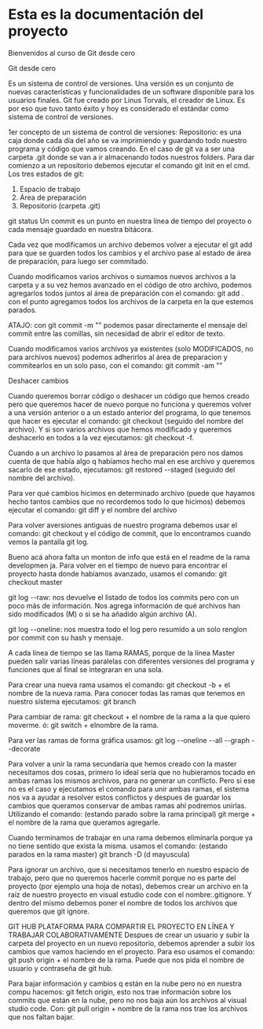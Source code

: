 # Esta es la documentación del proyecto

Bienvenidos al curso de Git desde cero

Git desde cero

Es un sistema de control de versiones.
Una versión es un conjunto de nuevas características y funcionalidades de un software disponible para los usuarios finales.
Git fue creado por Linus Torvals, el creador de Linux. Es por eso que tuvo tanto éxito y hoy es considerado el estándar como sistema de control de versiones.

1er concepto de un sistema de control de versiones:
Repositorio: es una caja donde cada día del año se va imprimiendo y guardando todo nuestro programa y código que vamos creando. En el caso de git va a ser una carpeta .git donde se van a ir almacenando todos nuestros folders. 
Para dar comienzo a un repositorio debemos ejecutar el comando git init en el cmd.
Los tres estados de git:
1.	Espacio de trabajo
2.	Área de preparación
3.	Repositorio (carpeta .git)

git status 
Un commit es un punto en nuestra línea de tiempo del proyecto o cada mensaje guardado en nuestra bitácora.

Cada vez que modificamos un archivo debemos volver a ejecutar el git add para que se guarden todos los cambios 
y el archivo pase al estado de área de preparación, para luego ser commitado.

Cuando modificamos varios archivos o sumamos nuevos archivos a la carpeta y a su vez hemos avanzado en el
código de otro archivo, podemos agregarlos todos juntos al área de preparación con el comando: git add .
con el punto agregamos todos los archivos de la carpeta en la que estemos parados. 

ATAJO: con git commit -m "" podemos pasar directamente el mensaje del commit entre las comillas, sin necesidad
de abrir el editor de texto. 

Cuando modificamos varios archivos ya existentes (solo MODIFICADOS, no para archivos nuevos) podemos adherirlos
al área de preparacion y commitearlos en un solo paso, con el comando: git commit -am ""

Deshacer cambios

Cuando queremos borrar código o deshacer un código que hemos creado pero que queremos hacer de nuevo porque no funciona y queremos volver a una versión anterior o a un estado anterior del programa, lo que tenemos que hacer es ejecutar el comando: git checkout (seguido del nombre del archivo). Y si son varios archivos que hemos modificado y queremos deshacerlo en todos a la vez ejecutamos: git checkout -f.

Cuando a un archivo lo pasamos al área de preparación pero nos damos cuenta de que había algo q habíamos hecho mal en ese archivo y queremos sacarlo de ese estado, ejecutamos: git restored --staged (seguido del nombre del archivo).

Para ver qué cambios hicimos en determinado archivo (puede que hayamos hecho tantos cambios que no recordemos todo lo que hicimos) debemos ejecutar el comando: git diff y el nombre del archivo


Para volver aversiones antiguas de nuestro programa debemos usar el comando: git checkout y el código de commit, que lo encontramos cuando vemos la pantalla git log.

Bueno acá ahora falta un monton de info que está en el readme de la rama developmen ja. 
Para volver en el tiempo de nuevo para encontrar el proyecto hasta donde habíamos avanzado, usamos el comando:
git checkout master

git log --raw: nos devuelve el listado de todos los commits pero con un poco más de información. Nos agrega información de qué archivos han sido modificados (M) o si se ha añadido algún archivo (A).

git log --oneline: nos muestra todo el log pero resumido a un solo renglon por commit con su hash y mensaje. 

A cada línea de tiempo se las llama RAMAS, porque de la línea Master pueden salir varias líneas paralelas con diferentes versiones del programa y funciones que al final se integraran en una sola.

Para crear una nueva rama usamos el comando: git checkout -b + el nombre de la nueva rama.
Para conocer todas las ramas que tenemos en nuestro sistema ejecutamos: git branch

Para cambiar de rama: git checkout + el nombre de la rama a la que quiero moverme.
ó: git switch + elnombre de la rama. 

Para ver las ramas de forma gráfica usamos: git log --oneline --all --graph --decorate

Para volver a unir la rama secundaria que hemos creado con la master necesitamos dos cosas, primero lo ideal sería que no hubieramos tocado en ambas ramas los mismos archivos, para no generar un conflicto. Pero si ese no es el caso y ejecutamos el comando para unir ambas ramas, el sistema nos va a ayudar a resolver estos conflictos y despues de guardar los cambios que queramos conservar de ambas ramas ahí podremos unirlas. Utilizando el comando: (estando parado sobre la rama principal) git merge + el nombre de la rama que queramos agregarle. 

Cuando terminamos de trabajar en una rama debemos eliminarla porque ya no tiene sentido que exista la misma. 
usamos el comando: (estando parados en la rama master) git branch -D (d mayuscula)

Para ignorar un archivo, que si necesitamos tenerlo en nuestro espacio de trabajo, pero que no queremos hacerle commit porque no es parte del proyecto (por ejemplo una hoja de notas), debemos crear un archivo en la raíz de nuestro proyecto en visual estudio code con el nombre:.gitignore. Y dentro del mismo debemos poner el nombre de todos los archivos que queremos que git ignore.


GIT HUB PLATAFORMA PARA COMPARTIR EL PROYECTO EN LÍNEA Y TRABAJAR COLABORATIVAMENTE
Despues de crear un usuario y subir la carpeta del proyecto en un nuevo repositorio, debemos aprender a subir los cambios que vamos haciendo en el proyecto. Para eso usamos el comando: git push origin + el nombre de la rama. Puede que nos pida el nombre de usuario y contraseña de git hub. 

Para bajar información y cambios q están en la nube pero no en nuestra compu hacemos: git fetch origin, esto nos trae información sobre los commits que están en la nube, pero no nos baja aún los archivos al visual studio code.
Con: git pull origin + nombre de la rama nos trae los archivos que nos faltan bajar. 
